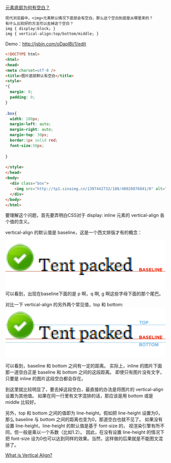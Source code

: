 
[<img>元素底部为何有空白？](https://www.zhihu.com/question/21558138)
```
现代浏览器中，<img>元素默认情况下底部会有空白，那么这个空白到底是从哪里来的？
有什么比较好的方法可以去掉这个空白？
img { display:block; }
img { vertical-align:top/bottom/middle; }
```
Demo：http://jsbin.com/oDapIBi/1/edit

```html
<!DOCTYPE html>
<html>
<head>
<meta charset=utf-8 />
<title>图片底部默认有空白</title>
<style>
*{
  margin: 0;
  padding: 0;
}

.box{
  width: 180px;
  margin-left: auto;
  margin-right: auto;
  margin-top: 30px;
  border:1px solid red;
  font-size:50px;
  
}

</style>
</head>
<body>
  <div class="box">
    <img src="http://tp1.sinaimg.cn/1397442732/180/40020876841/0" alt="">
  </div>
</body>
</html>
```



要理解这个问题，首先要弄明白CSS对于 display: inline 元素的 vertical-align 各个值的含义。

vertical-align 的默认值是 baseline，这是一个西文排版才有的概念：

![](./baseline.jpg)
可以看到，出现在baseline下面的是 p 啊，q 啊, g 啊这些字母下面的那个尾巴。

对比一下 vertical-align 的另外两个常见值，top 和 bottom:
![](./top_bottom.jpg)

可以看到，baseline 和 bottom 之间有一定的距离。
实际上，inline 的图片下面那一道空白正是 baseline 和 bottom 之间的这段距离。
即使只有图片没有文字，只要是 inline 的图片这段空白都会存在。

到这里就比较明显了，要去掉这段空白，最直接的办法是将图片的 vertical-align 设置为其他值。
如果在同一行里有文字混排的话，那应该是用 bottom 或是 middle 比较好。


另外，top 和 bottom 之间的值即为 line-height。假如把 line-height 设置为0，
那么 baseline 与 bottom 之间的距离也变为0，那道空白也就不见了。
如果没有设置 line-height，line-height 的默认值是基于 font-size 的，
视渲染引擎有所不同，但一般是乘以一个系数（比如1.2）。
因此，在没有设置 line-height 的情况下把 font-size 设为0也可以达到同样的效果。当然，这样做的后果就是不能图文混排了。

[What is Vertical Align?](https://css-tricks.com/what-is-vertical-align/)
